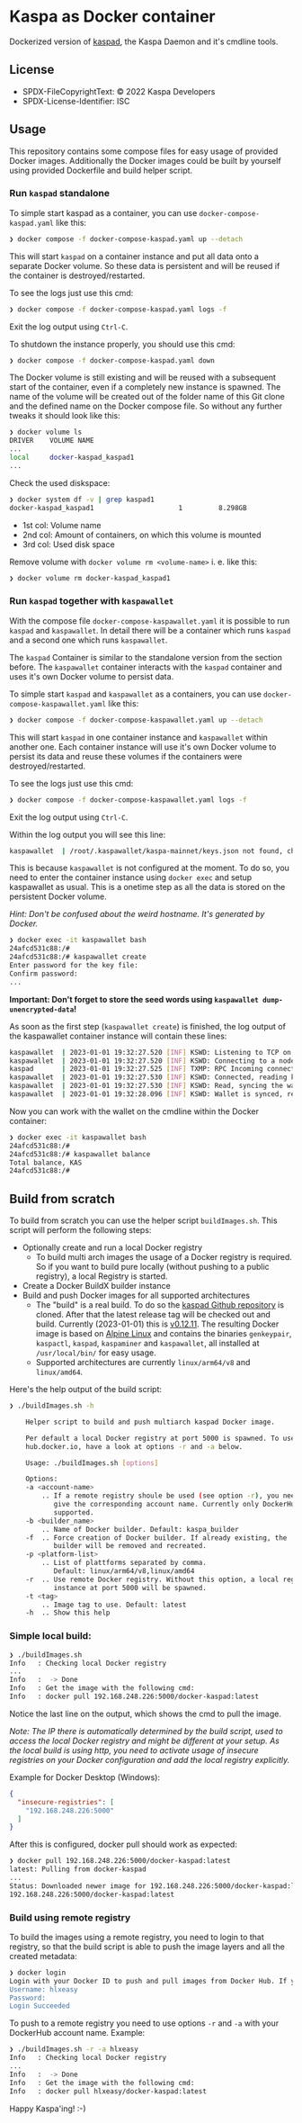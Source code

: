 # Kaspa as Docker container

Dockerized version of [kaspad](https://github.com/kaspanet/kaspad), the Kaspa Daemon and it's cmdline tools.

## License
* SPDX-FileCopyrightText: © 2022 Kaspa Developers
* SPDX-License-Identifier: ISC

## Usage

This repository contains some compose files for easy usage of provided Docker images. Additionally the Docker images could be built by yourself using provided Dockerfile and build helper script.

### Run `kaspad` standalone

To simple start kaspad as a container, you can use `docker-compose-kaspad.yaml` like this:

```bash
❯ docker compose -f docker-compose-kaspad.yaml up --detach
```

This will start `kaspad` on a container instance and put all data onto a separate Docker volume. So these data is persistent and will be reused if the container is destroyed/restarted.

To see the logs just use this cmd:

```bash
❯ docker compose -f docker-compose-kaspad.yaml logs -f
```

Exit the log output using `Ctrl-C`.

To shutdown the instance properly, you should use this cmd:

```bash
❯ docker compose -f docker-compose-kaspad.yaml down
```

The Docker volume is still existing and will be reused with a subsequent start of the container, even if a completely new instance is spawned. The name of the volume will be created out of the folder name of this Git clone and the defined name on the Docker compose file. So without any further tweaks it should look like this:

```bash
❯ docker volume ls
DRIVER    VOLUME NAME
...
local     docker-kaspad_kaspad1
...
```

Check the used diskspace:
```bash
❯ docker system df -v | grep kaspad1
docker-kaspad_kaspad1                     1         8.298GB
```

* 1st col: Volume name
* 2nd col: Amount of containers, on which this volume is mounted
* 3rd col: Used disk space

Remove volume with `docker volume rm <volume-name>` i. e. like this:
```bash
❯ docker volume rm docker-kaspad_kaspad1
```

### Run `kaspad` together with `kaspawallet`

With the compose file `docker-compose-kaspawallet.yaml` it is possible to run `kaspad` and `kaspawallet`. In detail there will be a container which runs `kaspad` and a second one which runs `kaspawallet`.

The `kaspad` Container is similar to the standalone version from the section before. The `kaspawallet` container interacts with the `kaspad` container and uses it's own Docker volume to persist data.

To simple start `kaspad` and `kaspawallet` as a containers, you can use `docker-compose-kaspawallet.yaml` like this:

```bash
❯ docker compose -f docker-compose-kaspawallet.yaml up --detach
```

This will start `kaspad` in one container instance and `kaspawallet` within another one. Each container instance will use it's own Docker volume to persist its data and reuse these volumes if the containers were destroyed/restarted.

To see the logs just use this cmd:

```bash
❯ docker compose -f docker-compose-kaspawallet.yaml logs -f
```

Exit the log output using `Ctrl-C`.

Within the log output you will see this line:

```bash
kaspawallet  | /root/.kaspawallet/kaspa-mainnet/keys.json not found, checking again in 60s
```

This is because `kaspawallet` is not configured at the moment. To do so, you need to enter the container instance using `docker exec` and setup kaspawallet as usual. This is a onetime step as all the data is stored on the persistent Docker volume.

_Hint: Don't be confused about the weird hostname. It's generated by Docker._

```bash
❯ docker exec -it kaspawallet bash
24afcd531c88:/#
24afcd531c88:/# kaspawallet create
Enter password for the key file:
Confirm password:
...
```

**Important: Don't forget to store the seed words using `kaspawallet dump-unencrypted-data`!**

As soon as the first step (`kaspawallet create`) is finished, the log output of the kaspawallet container instance will contain these lines:

```bash
kaspawallet  | 2023-01-01 19:32:27.520 [INF] KSWD: Listening to TCP on localhost:8082               <-- kaspawallet started
kaspawallet  | 2023-01-01 19:32:27.520 [INF] KSWD: Connecting to a node at kaspad...                <-- Go ahead and connect to kaspad on the other container instance
kaspad       | 2023-01-01 19:32:27.525 [INF] TXMP: RPC Incoming connection from 172.22.0.3:39304 #1 <-- kaspad get incoming connection from kaspawallet
kaspawallet  | 2023-01-01 19:32:27.530 [INF] KSWD: Connected, reading keys file ...                 <-- kaspawallet is connected
kaspawallet  | 2023-01-01 19:32:27.530 [INF] KSWD: Read, syncing the wallet...                      <-- Go ahead an sync
kaspawallet  | 2023-01-01 19:32:28.096 [INF] KSWD: Wallet is synced, ready for queries              <-- Sync finished, kaspawallet ready to use
```

Now you can work with the wallet on the cmdline within the Docker container:

```bash
❯ docker exec -it kaspawallet bash
24afcd531c88:/#
24afcd531c88:/# kaspawallet balance
Total balance, KAS
24afcd531c88:/#
```


## Build from scratch

To build from scratch you can use the helper script `buildImages.sh`. This script will perform the following steps:

* Optionally create and run a local Docker registry
  * To build multi arch images the usage of a Docker registry is required. So if you want to build pure locally (without pushing to a public registry), a local Registry is started.
* Create a Docker BuildX builder instance
* Build and push Docker images for all supported architectures
  * The "build" is a real build. To do so the [kaspad Github repository](https://github.com/kaspanet/kaspad) is cloned. After that the latest release tag will be checked out and build. Currently (2023-01-01) this is [v0.12.11](https://github.com/kaspanet/kaspad/releases/tag/v0.12.11). The resulting Docker image is based on [Alpine Linux](https://www.alpinelinux.org/) and contains the binaries `genkeypair`, `kaspactl`, `kaspad`, `kaspaminer` and `kaspawallet`, all installed at `/usr/local/bin/` for easy usage.
  * Supported architectures are currently `linux/arm64/v8` and `linux/amd64`.

Here's the help output of the build script:

```bash
❯ ./buildImages.sh -h

    Helper script to build and push multiarch kaspad Docker image.

    Per default a local Docker registry at port 5000 is spawned. To use
    hub.docker.io, have a look at options -r and -a below.

    Usage: ./buildImages.sh [options]

    Options:
    -a <account-name>
        .. If a remote registry shoule be used (see option -r), you need to
           give the corresponding account name. Currently only DockerHub is
           supported.
    -b <builder_name>
        .. Name of Docker builder. Default: kaspa_builder
    -f  .. Force creation of Docker builder. If already existing, the
           builder will be removed and recreated.
    -p <platform-list>
        .. List of plattforms separated by comma.
           Default: linux/arm64/v8,linux/amd64
    -r  .. Use remote Docker registry. Without this option, a local registry
           instance at port 5000 will be spawned.
    -t <tag>
        .. Image tag to use. Default: latest
    -h  .. Show this help

```

### Simple local build:

```bash
❯ ./buildImages.sh
Info   : Checking local Docker registry
...
Info   :  -> Done
Info   : Get the image with the following cmd:
Info   : docker pull 192.168.248.226:5000/docker-kaspad:latest
```

Notice the last line on the output, which shows the cmd to pull the image.

_Note: The IP there is automatically determined by the build script, used to access the local Docker registry and might be different at your setup. As the local build is using http, you need to activate usage of insecure registries on your Docker configuration and add the local registry explicitly._

Example for Docker Desktop (Windows):

```json
{
  "insecure-registries": [
    "192.168.248.226:5000"
  ]
}
```

After this is configured, docker pull should work as expected:

```bash
❯ docker pull 192.168.248.226:5000/docker-kaspad:latest
latest: Pulling from docker-kaspad
...
Status: Downloaded newer image for 192.168.248.226:5000/docker-kaspad:latest
192.168.248.226:5000/docker-kaspad:latest
```



### Build using remote registry

To build the images using a remote registry, you need to login to that registry, so that the build script is able to push the image layers and all the created metadata:
```bash
❯ docker login
Login with your Docker ID to push and pull images from Docker Hub. If you don't have a Docker ID, head over to https://hub.docker.com to create one.
Username: hlxeasy
Password:
Login Succeeded
```

To push to a remote registry you need to use options `-r` and `-a` with your DockerHub account name. Example:

```bash
❯ ./buildImages.sh -r -a hlxeasy
Info   : Checking local Docker registry
...
Info   :  -> Done
Info   : Get the image with the following cmd:
Info   : docker pull hlxeasy/docker-kaspad:latest
```

Happy Kaspa'ing! :-)
